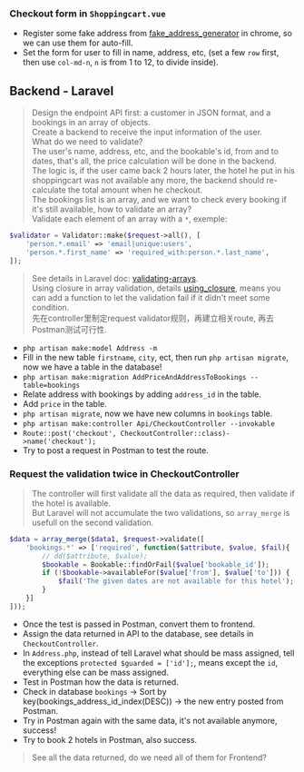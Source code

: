 ### Checkout form in `Shoppingcart.vue`
- Register some fake address from [fake_address_generator](https://www.fakeaddressgenerator.com/index.php) in chrome, so we can use them for auto-fill.
- Set the form for user to fill in name, address, etc, (set a few `row` first, then use `col-md-n`, `n` is from 1 to 12, to divide inside).

## Backend - Laravel
> Design the endpoint API first: a customer in JSON format, and a bookings in an array of objects.          
> Create a backend to receive the input information of the user.   
> What do we need to validate?    
> The user's name, address, etc, and the bookable's id, from and to dates, that's all, the price calculation will be done in the backend.   
> The logic is, if the user came back 2 hours later, the hotel he put in his shoppingcart was not available any more, the backend should re-calculate the total amount when he checkout.       
> The bookings list is an array, and we want to check every booking if it's still available, how to validate an array?   
> Validate each element of an array with a `*`, exemple:
```php
$validator = Validator::make($request->all(), [
    'person.*.email' => 'email|unique:users',
    'person.*.first_name' => 'required_with:person.*.last_name',
]);
```
> See details in Laravel doc: [validating-arrays](https://laravel.com/docs/8.x/validation#validating-arrays).   
> Using closure in array validation, details [using_closure](https://laravel.com/docs/8.x/validation#using-closures), means you can add a function to let the validation fail if it didn't meet some condition.   
> 先在controller里制定request validator规则，再建立相关route, 再去Postman测试可行性.    
- `php artisan make:model Address -m`
- Fill in the new table `firstname`, `city`, ect, then run `php artisan migrate`, now we have a table in the database!
- `php artisan make:migration AddPriceAndAddressToBookings --table=bookings`
- Relate address with bookings by adding `address_id` in the table.
- Add `price` in the table.
- `php artisan migrate`, now we have new columns in `bookings` table.
- `php artisan make:controller Api/CheckoutController --invokable`
- `Route::post('checkout', CheckoutController::class)->name('checkout');`
- Try to post a request in Postman to test the route.

### Request the validation twice in CheckoutController
> The controller will first validate all the data as required, then validate if the hotel is available.   
> But Laravel will not accumulate the two validations, so `array_merge` is usefull on the second validation.   
```php
$data = array_merge($data1, $request->validate([
    'bookings.*' => ['required', function($attribute, $value, $fail){
        // dd($attribute, $value);
        $bookable = Bookable::findOrFail($value['bookable_id']);
        if (!$bookable->availableFor($value['from'], $value['to'])) {
            $fail('The given dates are not available for this hotel');
        }
    }]
]));
```
- Once the test is passed in Postman, convert them to frontend.
- Assign the data returned in API to the database, see details in `CheckoutController`.
- In `Address.php`, instead of tell Laravel what should be mass assigned, tell the exceptions `protected $guarded = ['id'];`, means except the `id`, everything else can be mass assigned.
- Test in Postman how the data is returned.
- Check in database `bookings` -> Sort by key(bookings_address_id_index(DESC)) -> the new entry posted from Postman.
- Try in Postman again with the same data, it's not available anymore, success!
- Try to book 2 hotels in Postman, also success.
> See all the data returned, do we need all of them for Frontend?    
